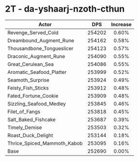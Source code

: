 # 2T - da-yshaarj-nzoth-cthun
| Actor | DPS | Increase |
|---|:---:|:---:|
|Revenge_Served_Cold|254202|0.60%|
|Dreambound_Augment_Rune|254162|0.58%|
|Thousandbone_Tongueslicer|254123|0.57%|
|Draconic_Augment_Rune|254090|0.55%|
|Great_Cerulean_Sea|254086|0.55%|
|Aromatic_Seafood_Platter|253999|0.52%|
|Seamoth_Surprise|253924|0.49%|
|Feisty_Fish_Sticks|253912|0.48%|
|Fated_Fortune_Cookie|253909|0.48%|
|Sizzling_Seafood_Medley|253845|0.46%|
|Filet_of_Fangs|253818|0.45%|
|Salt_Baked_Fishcake|253687|0.39%|
|Timely_Demise|253503|0.32%|
|Roast_Duck_Delight|253144|0.18%|
|Thrice_Spiced_Mammoth_Kabob|253095|0.16%|
|Base|252690|0.00%|
